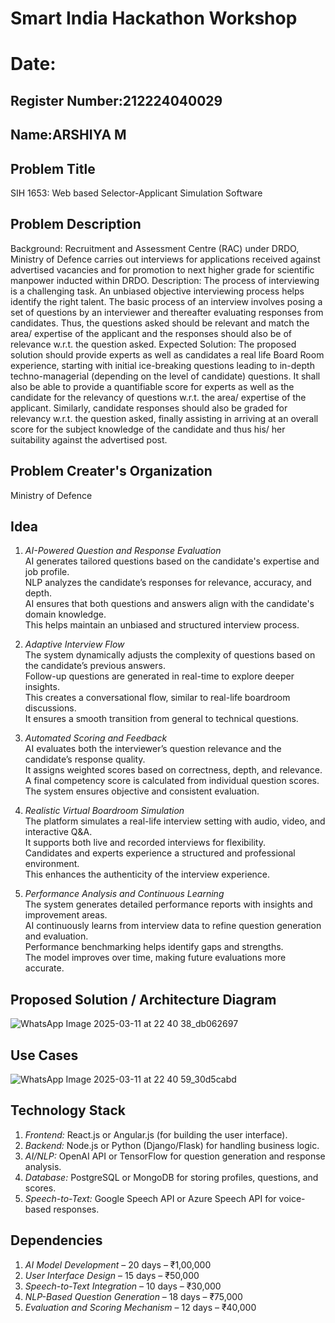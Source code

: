 # Smart India Hackathon Workshop
# Date:
## Register Number:212224040029
## Name:ARSHIYA M
## Problem Title
SIH 1653: Web based Selector-Applicant Simulation Software
## Problem Description
Background: Recruitment and Assessment Centre (RAC) under DRDO, Ministry of Defence carries out interviews for applications received against advertised vacancies and for promotion to next higher grade for scientific manpower inducted within DRDO. Description: The process of interviewing is a challenging task. An unbiased objective interviewing process helps identify the right talent. The basic process of an interview involves posing a set of questions by an interviewer and thereafter evaluating responses from candidates. Thus, the questions asked should be relevant and match the area/ expertise of the applicant and the responses should also be of relevance w.r.t. the question asked. Expected Solution: The proposed solution should provide experts as well as candidates a real life Board Room experience, starting with initial ice-breaking questions leading to in-depth techno-managerial (depending on the level of candidate) questions. It shall also be able to provide a quantifiable score for experts as well as the candidate for the relevancy of questions w.r.t. the area/ expertise of the applicant. Similarly, candidate responses should also be graded for relevancy w.r.t. the question asked, finally assisting in arriving at an overall score for the subject knowledge of the candidate and thus his/ her suitability against the advertised post.

## Problem Creater's Organization
Ministry of Defence

## Idea
1. *AI-Powered Question and Response Evaluation*  
AI generates tailored questions based on the candidate's expertise and job profile.  
NLP analyzes the candidate’s responses for relevance, accuracy, and depth.  
AI ensures that both questions and answers align with the candidate's domain knowledge.  
This helps maintain an unbiased and structured interview process.  

2. *Adaptive Interview Flow*  
The system dynamically adjusts the complexity of questions based on the candidate’s previous answers.  
Follow-up questions are generated in real-time to explore deeper insights.  
This creates a conversational flow, similar to real-life boardroom discussions.  
It ensures a smooth transition from general to technical questions.  

3. *Automated Scoring and Feedback*  
AI evaluates both the interviewer’s question relevance and the candidate’s response quality.  
It assigns weighted scores based on correctness, depth, and relevance.  
A final competency score is calculated from individual question scores.  
The system ensures objective and consistent evaluation.  

4. *Realistic Virtual Boardroom Simulation*  
The platform simulates a real-life interview setting with audio, video, and interactive Q&A.  
It supports both live and recorded interviews for flexibility.  
Candidates and experts experience a structured and professional environment.  
This enhances the authenticity of the interview experience.  

5. *Performance Analysis and Continuous Learning*  
The system generates detailed performance reports with insights and improvement areas.  
AI continuously learns from interview data to refine question generation and evaluation.  
Performance benchmarking helps identify gaps and strengths.  
The model improves over time, making future evaluations more accurate.


## Proposed Solution / Architecture Diagram
![WhatsApp Image 2025-03-11 at 22 40 38_db062697](https://github.com/user-attachments/assets/4c49b2f7-6bb9-4218-a4ae-a79de90c0570)



## Use Cases
![WhatsApp Image 2025-03-11 at 22 40 59_30d5cabd](https://github.com/user-attachments/assets/2863b2f8-5493-481f-ba2a-011ca3ac6307)



## Technology Stack
1. *Frontend:* React.js or Angular.js (for building the user interface).  
2. *Backend:* Node.js or Python (Django/Flask) for handling business logic.  
3. *AI/NLP:* OpenAI API or TensorFlow for question generation and response analysis.  
4. *Database:* PostgreSQL or MongoDB for storing profiles, questions, and scores.  
5. *Speech-to-Text:* Google Speech API or Azure Speech API for voice-based responses.


## Dependencies
1. *AI Model Development* – 20 days – ₹1,00,000  
2. *User Interface Design* – 15 days – ₹50,000  
3. *Speech-to-Text Integration* – 10 days – ₹30,000  
4. *NLP-Based Question Generation* – 18 days – ₹75,000  
5. *Evaluation and Scoring Mechanism* – 12 days – ₹40,000

